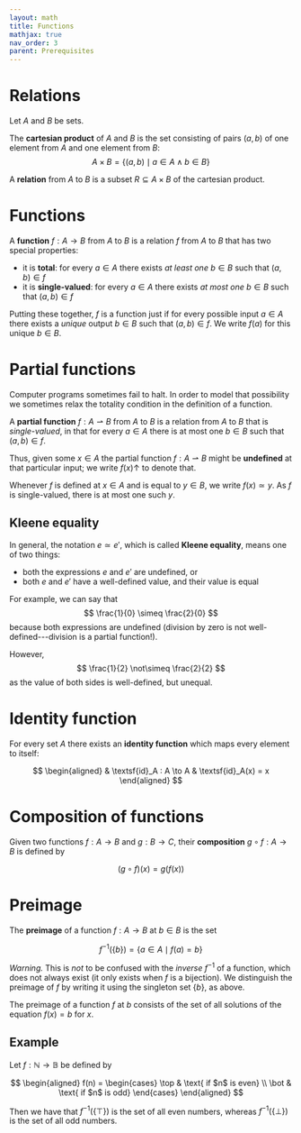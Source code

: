 ```yaml
---
layout: math
title: Functions
mathjax: true
nav_order: 3
parent: Prerequisites
---
```


# Relations

Let $A$ and $B$ be sets.

The __cartesian product__ of $A$ and $B$ is the set consisting of pairs $(a,
b)$ of one element from $A$ and one element from $B$:
$$
  A \times B = \{ (a, b) \mid a \in A \land b \in B \}
$$

A __relation__ from $A$ to $B$ is a subset $R \subseteq A \times B$ of the
cartesian product.


# Functions

A __function__ $f : A \to B$ from $A$ to $B$ is a relation $f$ from $A$ to $B$ that
has two special properties:
  * it is __total__: for every $a \in A$ there exists _at least one_ $b \in B$ such that $(a, b) \in f$
  * it is __single-valued__: for every $a \in A$ there exists _at most one_ $b \in B$ such that $(a, b) \in f$

Putting these together, $f$ is a function just if for every possible input $a
\in A$ there exists a _unique_ output $b \in B$ such that $(a, b) \in f$. We
write $f(a)$ for this unique $b \in B$.


# Partial functions

Computer programs sometimes fail to halt. In order to model that possibility
we sometimes relax the totality condition in the definition of a function.

A __partial function__ $f : A ⇀ B$ from $A$ to $B$ is a relation from $A$ to
$B$ that is _single-valued_, in that for every $a \in A$ there is at most one
$b \in B$ such that $(a, b) \in f$.

Thus, given some $x \in A$ the partial function $f : A ⇀ B$ might be
__undefined__ at that particular input; we write $f(x) \uparrow$ to denote
that.

Whenever $f$ is defined at $x \in A$ and is equal to $y \in B$, we write
$f(x) \simeq y$. As $f$ is single-valued, there is at most one such $y$.

## Kleene equality

In general, the notation $e \simeq e'$, which is called __Kleene equality__,
means one of two things:
* both the expressions $e$ and $e'$ are undefined, or
* both $e$ and $e'$ have a well-defined value, and their value is equal

For example, we can say that
$$
\frac{1}{0} \simeq \frac{2}{0}
$$
because both expressions are undefined (division by zero is not
well-defined---division is a partial function!).

However,
$$
\frac{1}{2} \not\simeq \frac{2}{2}
$$
as the value of both sides is well-defined, but unequal.

# Identity function

For every set $A$ there exists an __identity function__ which maps every
element to itself:

$$
\begin{aligned}
  & \textsf{id}_A : A \to A
  & \textsf{id}_A(x) = x
\end{aligned}
$$

# Composition of functions

Given two functions $f : A \to B$ and $g : B \to C$, their __composition__ $g
\circ f : A \to B$ is defined by

$$
  (g \circ f)(x) = g(f(x))
$$

# Preimage

The __preimage__ of a function $f : A \to B$ at $b \in B$ is the set

$$
  f^{-1}(\{ b \}) = \{ a \in A \mid f(a) = b \}
$$

*Warning.* This is _not_ to be confused with the _inverse_ $f^{-1}$ of a
function, which does not always exist (it only exists when $f$ is a
bijection). We distinguish the preimage of $f$ by writing it using the
singleton set $\{ b \}$, as above.

The preimage of a function $f$ at $b$ consists of the set of all solutions of
the equation $f(x) = b$ for $x$.

## Example

Let $f : \mathbb{N} \to \mathbb{B}$ be defined by

$$
  \begin{aligned}
    f(n) = \begin{cases}
      \top & \text{ if $n$ is even} \\
      \bot & \text{ if $n$ is odd}
    \end{cases}
  \end{aligned}
$$

Then we have that $f^{-1}(\{ \top \})$ is the set of all even numbers,
whereas $f^{-1}(\{ \bot \})$ is the set of all odd numbers.